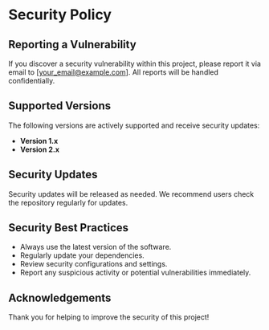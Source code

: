 # Security Policy

## Reporting a Vulnerability

If you discover a security vulnerability within this project, please report it via email to [your_email@example.com]. All reports will be handled confidentially.

## Supported Versions

The following versions are actively supported and receive security updates:

- **Version 1.x**
- **Version 2.x**

## Security Updates

Security updates will be released as needed. We recommend users check the repository regularly for updates.

## Security Best Practices

- Always use the latest version of the software.
- Regularly update your dependencies.
- Review security configurations and settings.
- Report any suspicious activity or potential vulnerabilities immediately.

## Acknowledgements

Thank you for helping to improve the security of this project!

